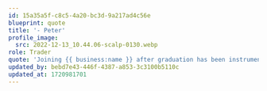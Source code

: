 ```yaml
---
id: 15a35a5f-c8c5-4a20-bc3d-9a217ad4c56e
blueprint: quote
title: '- Peter'
profile_image:
  src: 2022-12-13_10.44.06-scalp-0130.webp
role: Trader
quote: 'Joining {{ business:name }} after graduation has been instrumental in honing my skills and fostering personal growth, both professionally and personally. The transparent culture at {{ business:name }} highlights the collective dedication of every member, fostering an environment where each individual can unleash their full potential as part of a cohesive team.'
updated_by: bebd7e43-446f-4387-a853-3c3100b5110c
updated_at: 1720981701
---
```

